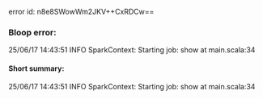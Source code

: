 error id: n8e8SWowWm2JKV++CxRDCw==
### Bloop error:

25/06/17 14:43:51 INFO SparkContext: Starting job: show at main.scala:34
#### Short summary: 

25/06/17 14:43:51 INFO SparkContext: Starting job: show at main.scala:34